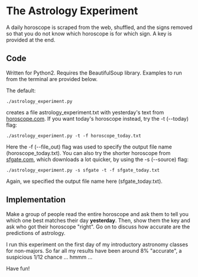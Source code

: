 # The Astrology Experiment

A daily horoscope is scraped from the web, shuffled, and the signs removed so that you do not know which horoscope is for which sign. A key is provided at the end.

## Code

Written for Python2. Requires the BeautifulSoup library. Examples to run from the terminal are provided below.

The default:

```
./astrology_experiment.py 
```

creates a file astrology_experiment.txt with yesterday's text from [horoscope.com](http://www.horoscope.com). If you want today's horoscope instead, try the -t (--today) flag:

```
./astrology_experiment.py -t -f horoscope_today.txt
```

Here the -f (--file\_out) flag was used to specify the output file name (horoscope_today.txt). You can also try the shorter horoscope from [sfgate.com](http://www.sfgate.com/horoscope), which downloads a lot quicker, by using the -s (--source) flag:

```
./astrology_experiment.py -s sfgate -t -f sfgate_today.txt
```

Again, we specified the output file name here (sfgate_today.txt).

## Implementation

Make a group of people read the entire horoscope and ask them to tell you which one best matches their day **yesterday**. Then, show them the key and ask who got their horoscope "right". Go on to discuss how accurate are the predictions of astrology.

I run this experiment on the first day of my introductory astronomy classes for non-majors. So far all my results have been around 8% "accurate", a suspicious 1/12 chance ... hmmm ...

Have fun!
